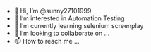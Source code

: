 - 👋 Hi, I’m @sunny27101999
- 👀 I’m interested in Automation Testing
- 🌱 I’m currently learning selenium screenplay 
- 💞️ I’m looking to collaborate on ...
- 📫 How to reach me ...

<!---
sunny27101999/sunny27101999 is a ✨ special ✨ repository because its `README.md` (this file) appears on your GitHub profile.
You can click the Preview link to take a look at your changes.
--->
